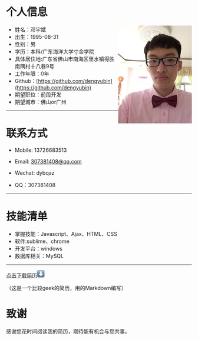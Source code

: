 
# 个人信息
 - 姓名：邓宇斌     <img src='src/images/me1.jpg' align='right' style=' width:200px;height:200 px'/>     
 - 出生：1995-08-31
 - 性别：男
 - 学历：本科/广东海洋大学寸金学院
 - 具体居住地:广东省佛山市南海区里水镇得胜南隅村十八巷9号
 - 工作年限：0年
 - Github：[https://github.com/dengyubin](https://github.com/dengyubin)
 - 期望职位：前段开发
 - 期望城市：佛山or广州

---
# 联系方式

- Mobile: 13726683513

- Email: 307381408@qq.com

- Wechat: dybqaz

- QQ：307381408

---
# 技能清单
- 掌握技能：Javascript、Ajax、HTML、CSS
- 软件:sublime、chrome
- 开发平台：windows
- 数据库相关：MySQL

---
[点击下载简历](src/images/works.pdf)![download](src/images/down.png "下载简历")

（这是一个比较geek的简历，用的Markdown编写）
# 致谢
感谢您花时间阅读我的简历，期待能有机会与您共事。
